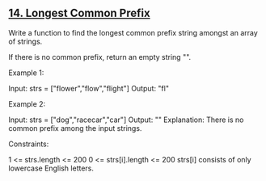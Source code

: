 <h2><a href="https://leetcode.com/problems/palindrome-number/">14. Longest Common Prefix</a></h2>



Write a function to find the longest common prefix string amongst an array of strings.

If there is no common prefix, return an empty string "".

 

Example 1:

Input: strs = ["flower","flow","flight"]
Output: "fl"



Example 2:

Input: strs = ["dog","racecar","car"]
Output: ""
Explanation: There is no common prefix among the input strings.
 



Constraints:

1 <= strs.length <= 200
0 <= strs[i].length <= 200
strs[i] consists of only lowercase English letters.
